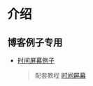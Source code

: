 # 介绍

## 博客例子专用

* [时间屏幕例子](https://gating.gitee.io/demo/vue-time/)
    > 配套教程 [时间屏幕](https://gating.gitee.io/demo/vue-time/)